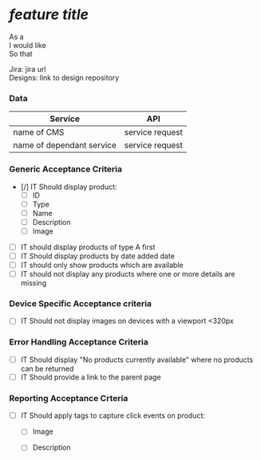 # *feature title*

As a  
I would like  
So that

Jira: jira url  
Designs: link to design repository

### Data

|Service                        | API                     |
|-------------------------------|-------------------------|
|name of CMS                    | service request         |
|name of dependant service      | service request         |


### Generic Acceptance Criteria

- [/] IT Should display product:
  - [ ]  ID
  - [ ]  Type
  - [ ]  Name
  - [ ]  Description
  - [ ]  Image
  
- [ ] IT should display products of type A first
- [ ] IT Should display products by date added date
- [ ] IT should only show products which are available
- [ ] IT should not display any products where one or more details are missing

### Device Specific Acceptance criteria

- [ ] IT Should not display images on devices with a viewport <320px

### Error Handling Acceptance Criteria

- [ ]  IT Should display "No products currently available" where no products can be returned
- [ ]  IT Should provide a link to the parent page 

### Reporting Acceptance Crteria

- [ ] IT Should apply tags to capture click events on product:
  - [ ] Image
  - [ ] Description

 
